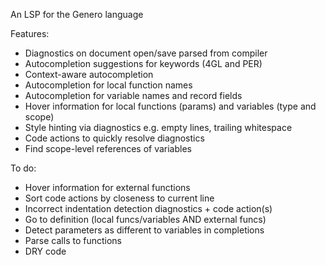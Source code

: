 An LSP for the Genero language

Features:
* Diagnostics on document open/save parsed from compiler
* Autocompletion suggestions for keywords (4GL and PER)
* Context-aware autocompletion
* Autocompletion for local function names
* Autocompletion for variable names and record fields
* Hover information for local functions (params) and variables (type and scope)
* Style hinting via diagnostics e.g. empty lines, trailing whitespace
* Code actions to quickly resolve diagnostics
* Find scope-level references of variables

To do:
* Hover information for external functions
* Sort code actions by closeness to current line
* Incorrect indentation detection diagnostics + code action(s)
* Go to definition (local funcs/variables AND external funcs)
* Detect parameters as different to variables in completions
* Parse calls to functions
* DRY code
